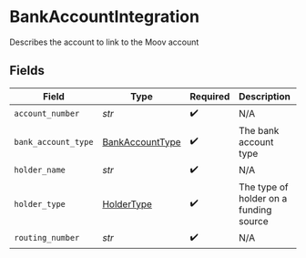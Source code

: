 # BankAccountIntegration

Describes the account to link to the Moov account


## Fields

| Field                                                     | Type                                                      | Required                                                  | Description                                               | Example                                                   |
| --------------------------------------------------------- | --------------------------------------------------------- | --------------------------------------------------------- | --------------------------------------------------------- | --------------------------------------------------------- |
| `account_number`                                          | *str*                                                     | :heavy_check_mark:                                        | N/A                                                       | 0004321567000                                             |
| `bank_account_type`                                       | [BankAccountType](../../models/shared/bankaccounttype.md) | :heavy_check_mark:                                        | The bank account type                                     |                                                           |
| `holder_name`                                             | *str*                                                     | :heavy_check_mark:                                        | N/A                                                       | Jules Jackson                                             |
| `holder_type`                                             | [HolderType](../../models/shared/holdertype.md)           | :heavy_check_mark:                                        | The type of holder on a funding source                    |                                                           |
| `routing_number`                                          | *str*                                                     | :heavy_check_mark:                                        | N/A                                                       | 123456789                                                 |